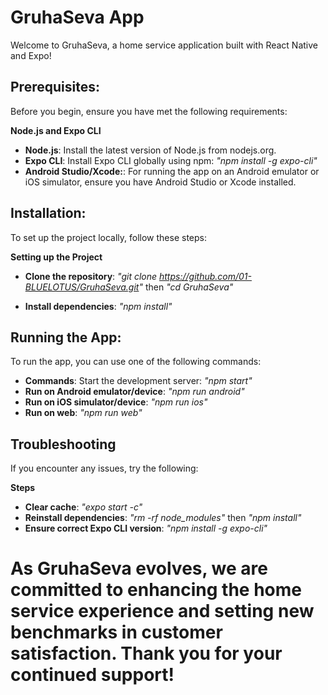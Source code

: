 # GruhaSeva App

Welcome to GruhaSeva, a home service application built with React Native and Expo!

## Prerequisites: 

Before you begin, ensure you have met the following requirements:

**Node.js and Expo CLI**
- **Node.js**: Install the latest version of Node.js from nodejs.org.
- **Expo CLI**: Install Expo CLI globally using npm: *"npm install -g expo-cli"*
- **Android Studio/Xcode:**: For running the app on an Android emulator or iOS simulator, ensure you have Android Studio or Xcode installed.


## Installation:

To set up the project locally, follow these steps:

**Setting up the Project**

- **Clone the repository**: 
 *"git clone https://github.com/01-BLUELOTUS/GruhaSeva.git"*  then *"cd GruhaSeva"*

- **Install dependencies**: *"npm install"*


## Running the App:

To run the app, you can use one of the following commands:

- **Commands**: Start the development server: *"npm start"*
- **Run on Android emulator/device**: *"npm run android"*
- **Run on iOS simulator/device**: *"npm run ios"*
- **Run on web**: *"npm run web"*


## Troubleshooting

If you encounter any issues, try the following:

**Steps**

- **Clear cache**: *"expo start -c"*
- **Reinstall dependencies**: *"rm -rf node_modules"* then *"npm install"*
- **Ensure correct Expo CLI version**: *"npm install -g expo-cli"*



<h1>As GruhaSeva evolves, we are committed to enhancing the home service experience and setting new benchmarks in customer satisfaction. Thank you for your continued support!<h1/>

